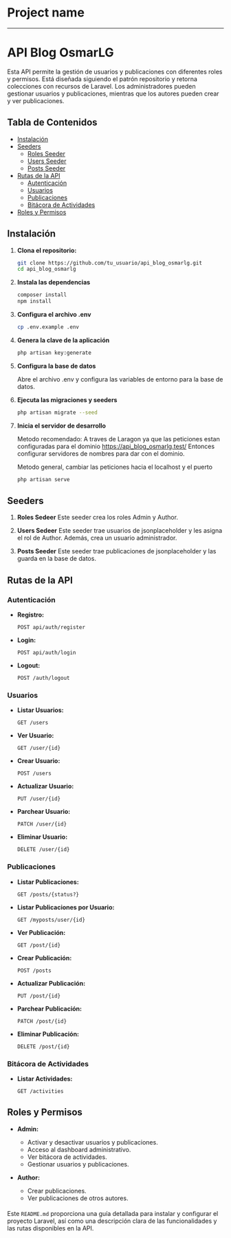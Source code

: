 # Project name
***
# API Blog OsmarLG

Esta API permite la gestión de usuarios y publicaciones con diferentes roles y permisos. Está diseñada siguiendo el patrón repositorio y retorna colecciones con recursos de Laravel. Los administradores pueden gestionar usuarios y publicaciones, mientras que los autores pueden crear y ver publicaciones.

## Tabla de Contenidos

- [Instalación](#instalación)
- [Seeders](#seeders)
  - [Roles Seeder](#roles-seeder)
  - [Users Seeder](#users-seeder)
  - [Posts Seeder](#posts-seeder)
- [Rutas de la API](#rutas-de-la-api)
  - [Autenticación](#autenticación)
  - [Usuarios](#usuarios)
  - [Publicaciones](#publicaciones)
  - [Bitácora de Actividades](#bitácora-de-actividades)
- [Roles y Permisos](#roles-y-permisos)

## Instalación

1. **Clona el repositorio:**

   ```bash
   git clone https://github.com/tu_usuario/api_blog_osmarlg.git
   cd api_blog_osmarlg

2. **Instala las dependencias**
   
    ```bash
    composer install
    npm install

3. **Configura el archivo .env**
    
    ```bash
    cp .env.example .env

4. **Genera la clave de la aplicación**
    
    ```bash
    php artisan key:generate

5. **Configura la base de datos**
    
    Abre el archivo .env y configura las variables de entorno para la base de datos.

6. **Ejecuta las migraciones y seeders**
    
    ```bash
    php artisan migrate --seed

7. **Inicia el servidor de desarrollo**

    Metodo recomendado: 
        A traves de Laragon ya que las peticiones estan configuradas para el dominio https://api_blog_osmarlg.test/
        Entonces configurar servidores de nombres para dar con el dominio.
    
    Metodo general, cambiar las peticiones hacia el localhost y el puerto
    ```bash
    php artisan serve

## Seeders
1. **Roles Sedeer**
    Este seeder crea los roles Admin y Author.

2. **Users Sedeer**
    Este seeder trae usuarios de jsonplaceholder y les asigna el rol de Author. Además, crea un usuario administrador.

3. **Posts Seeder**
    Este seeder trae publicaciones de jsonplaceholder y las guarda en la base de datos. 

## Rutas de la API

### Autenticación
- **Registro:**

    ```http
    POST api/auth/register

- **Login:**

    ```http
    POST api/auth/login

- **Logout:**

    ```http
    POST /auth/logout

### Usuarios
- **Listar Usuarios:**

    ```http
    GET /users

- **Ver Usuario:**

    ```http
    GET /user/{id}

- **Crear Usuario:**
    
    ```http
    POST /users

- **Actualizar Usuario:**

    ```http
    PUT /user/{id}

- **Parchear Usuario:**

    ```http
    PATCH /user/{id}

- **Eliminar Usuario:**

    ```http
    DELETE /user/{id}

### Publicaciones
- **Listar Publicaciones:**

    ```http
    GET /posts/{status?}

- **Listar Publicaciones por Usuario:**

    ```http
    GET /myposts/user/{id}

- **Ver Publicación:**

    ```http
    GET /post/{id}

- **Crear Publicación:**

    ```http
    POST /posts

- **Actualizar Publicación:**

    ```http
    PUT /post/{id}

- **Parchear Publicación:**

    ```http
    PATCH /post/{id}

- **Eliminar Publicación:**

    ```http
    DELETE /post/{id}

### Bitácora de Actividades
- **Listar Actividades:**

    ```http
    GET /activities

## Roles y Permisos
- **Admin:**
    - Activar y desactivar usuarios y publicaciones.
    - Acceso al dashboard administrativo.
    - Ver bitácora de actividades.
    - Gestionar usuarios y publicaciones.

- **Author:**
    - Crear publicaciones.
    - Ver publicaciones de otros autores.


####
Este `README.md` proporciona una guía detallada para instalar y configurar el proyecto Laravel, así como una descripción clara de las funcionalidades y las rutas disponibles en la API.